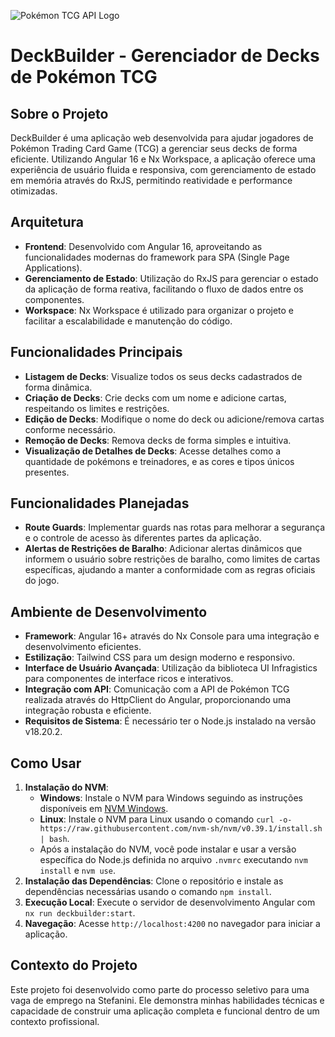 ![Pokémon TCG API Logo](https://docs.pokemontcg.io/img/cards-banner2.png)

# DeckBuilder - Gerenciador de Decks de Pokémon TCG

## Sobre o Projeto

DeckBuilder é uma aplicação web desenvolvida para ajudar jogadores de Pokémon Trading Card Game (TCG) a gerenciar seus decks de forma eficiente. Utilizando Angular 16 e Nx Workspace, a aplicação oferece uma experiência de usuário fluida e responsiva, com gerenciamento de estado em memória através do RxJS, permitindo reatividade e performance otimizadas.

## Arquitetura

- **Frontend**: Desenvolvido com Angular 16, aproveitando as funcionalidades modernas do framework para SPA (Single Page Applications).
- **Gerenciamento de Estado**: Utilização do RxJS para gerenciar o estado da aplicação de forma reativa, facilitando o fluxo de dados entre os componentes.
- **Workspace**: Nx Workspace é utilizado para organizar o projeto e facilitar a escalabilidade e manutenção do código.

## Funcionalidades Principais

- **Listagem de Decks**: Visualize todos os seus decks cadastrados de forma dinâmica.
- **Criação de Decks**: Crie decks com um nome e adicione cartas, respeitando os limites e restrições.
- **Edição de Decks**: Modifique o nome do deck ou adicione/remova cartas conforme necessário.
- **Remoção de Decks**: Remova decks de forma simples e intuitiva.
- **Visualização de Detalhes de Decks**: Acesse detalhes como a quantidade de pokémons e treinadores, e as cores e tipos únicos presentes.

## Funcionalidades Planejadas

- **Route Guards**: Implementar guards nas rotas para melhorar a segurança e o controle de acesso às diferentes partes da aplicação.
- **Alertas de Restrições de Baralho**: Adicionar alertas dinâmicos que informem o usuário sobre restrições de baralho, como limites de cartas específicas, ajudando a manter a conformidade com as regras oficiais do jogo.

## Ambiente de Desenvolvimento

- **Framework**: Angular 16+ através do Nx Console para uma integração e desenvolvimento eficientes.
- **Estilização**: Tailwind CSS para um design moderno e responsivo.
- **Interface de Usuário Avançada**: Utilização da biblioteca UI Infragistics para componentes de interface ricos e interativos.
- **Integração com API**: Comunicação com a API de Pokémon TCG realizada através do HttpClient do Angular, proporcionando uma integração robusta e eficiente.
- **Requisitos de Sistema**: É necessário ter o Node.js instalado na versão v18.20.2.

## Como Usar

1. **Instalação do NVM**:
   - **Windows**: Instale o NVM para Windows seguindo as instruções disponíveis em [NVM Windows](https://github.com/coreybutler/nvm-windows).
   - **Linux**: Instale o NVM para Linux usando o comando `curl -o- https://raw.githubusercontent.com/nvm-sh/nvm/v0.39.1/install.sh | bash`.
   - Após a instalação do NVM, você pode instalar e usar a versão específica do Node.js definida no arquivo `.nvmrc` executando `nvm install` e `nvm use`.
2. **Instalação das Dependências**: Clone o repositório e instale as dependências necessárias usando o comando `npm install`.
3. **Execução Local**: Execute o servidor de desenvolvimento Angular com `nx run deckbuilder:start`.
4. **Navegação**: Acesse `http://localhost:4200` no navegador para iniciar a aplicação.

## Contexto do Projeto

Este projeto foi desenvolvido como parte do processo seletivo para uma vaga de emprego na Stefanini. Ele demonstra minhas habilidades técnicas e capacidade de construir uma aplicação completa e funcional dentro de um contexto profissional.
